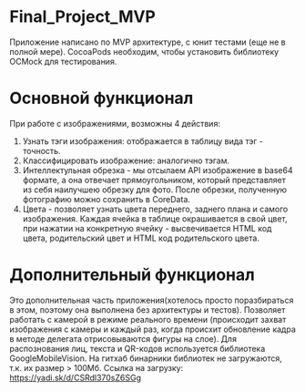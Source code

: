 # Final_Project_MVP

Приложение написано по MVP архитектуре, с юнит тестами (еще не в полной мере). CocoaPods необходим, чтобы установить библиотеку OCMock для тестирования.  

# Основной функционал
При работе с изображениями, возможны 4 действия: 
1) Узнать тэги изображения: отображается в таблицу вида тэг - точность.
2) Классифицировать изображение: аналогично тэгам.
3) Интеллектульная обрезка - мы отсылаем API изображение в base64 формате, а она отвечает прямоугольником, который представляет из себя наилучшею обрезку для фото. После обрезки, полученную фотографию можно сохранить в CoreData.
4) Цвета - позволяет узнать цвета переднего, заднего плана и самого изображения. Каждая ячейка в таблице окрашивается в свой цвет, при нажатии на конкретную ячейку - высвечивается HTML код цвета, родительский цвет и HTML код родительского цвета.

# Дополнительный функционал
Это дополнительная часть приложения(хотелось просто поразбираться в этом, поэтому она выполнена без архитектуры и тестов). Позволяет работать с камерой в режиме реального времени (происходит захват изображения с камеры и каждый раз, когда происхит обновление кадра в методе делегата отрисовываются фигуры на слое). Для распознования лиц, текста и QR-кодов используется библиотека GoogleMobileVision. На гитхаб бинарники библиотек не загружаются, т.к. их размер > 100Мб. Ссылка на загрузку:  https://yadi.sk/d/CSRdl370sZ6SGg
